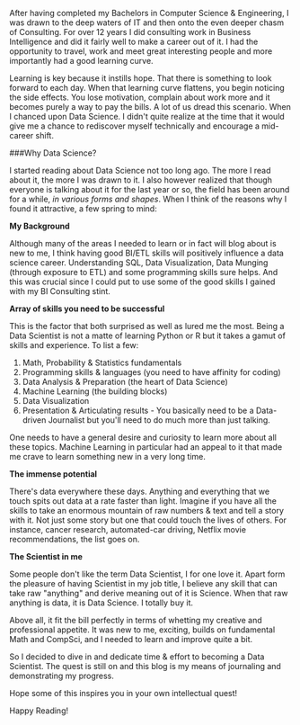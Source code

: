 <!-- 
.. title: Why I want to be a Data Scientist
.. slug: why-data-scientist
.. date: 2014-09-24 10:21:49 UTC-08:00
.. tags: blogging, data science, fundamentals
.. link: 
.. description: why data scientist data science
.. type: text
-->

After having completed my Bachelors in Computer Science & Engineering, I was drawn to the deep waters of IT and then onto the even deeper chasm of Consulting. For over 12 years I did consulting work in Business Intelligence and did it fairly well to make a career out of it. I had the opportunity to travel, work and meet great interesting people and more importantly had a good learning curve.

Learning is key because it instills hope.<!-- TEASER_END --> That there is something to look forward to each day. When that learning curve flattens, you begin noticing the side effects. You lose motivation, complain about work more and it becomes purely a way to pay the bills. A lot of us dread this scenario. When I chanced upon Data Science. I didn't quite realize at the time that it would give me a chance to rediscover myself technically and encourage a mid-career shift.

###Why Data Science?

I started reading about Data Science not too long ago. The more I read about it, the more I was drawn to it. I also however realized that though everyone is talking about it for the last year or so, the field has been around for a while, *in various forms and shapes*. When I think of the reasons why I found it attractive, a few spring to mind:

**My Background**  

Although many of the areas I needed to learn or in fact will blog about is new to me, I think having good BI/ETL skills will positively influence a data science career. Understanding SQL, Data Visualization, Data Munging (through exposure to ETL) and some programming skills sure helps.  And this was crucial since I could put to use some of the good skills I gained with my BI Consulting stint.

**Array of skills you need to be successful**
		
This is the factor that both surprised as well as lured me the most. Being a Data Scientist is not a matte of learning Python or R but it takes a gamut of skills and experience. To list a few:

1. Math, Probability & Statistics fundamentals 
2. Programming skills & languages (you need to have affinity for coding) 
3. Data Analysis & Preparation (the heart of Data Science)
4. Machine Learning (the building blocks)
5. Data Visualization
6. Presentation & Articulating results - You basically need to be a 		Data-driven Journalist but you'll need to do much more than just 		talking.  

One needs to have a general desire and curiosity to learn more about all these topics. Machine Learning in particular had an appeal to it that made me crave to learn something new in a very long time.

**The immense potential**  

There's data everywhere these days. Anything and everything that we touch spits out data at a rate faster than light. Imagine if you have all the skills to take an enormous mountain of raw numbers & text and tell a story with it. Not just some story but one that could touch the lives of others. For instance, cancer research, automated-car driving, Netflix movie recommendations, the list goes on.

**The Scientist in me**  

Some people don't like the term Data Scientist, I for one love it. Apart form the pleasure of having Scientist in my job title, I believe any skill that can take raw "anything" and derive meaning out of it is Science. When that raw anything is data, it is Data Science. I totally buy it.

Above all, it fit the bill perfectly in terms of whetting my creative and professional appetite. It was new to me, exciting, builds on fundamental Math and CompSci, and I needed to learn and improve quite a bit.  

So I decided to dive in and dedicate time & effort to becoming a Data Scientist. The quest is still on and this blog is my means of journaling and demonstrating my progress. 

Hope some of this inspires you in your own intellectual quest!

Happy Reading!
